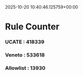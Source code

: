 2025-10-20 10:40:46.125759+00:00
# Rule Counter 
 ### UCATE : 418339

 ### Veneto : 533618

 ### Allowlist : 13930